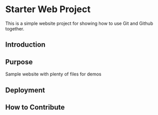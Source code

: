 # Starter Web Project

This is a simple website project for showing how to use Git and Github together.

## Introduction

## Purpose

Sample website with plenty of files for demos

## Deployment

## How to Contribute